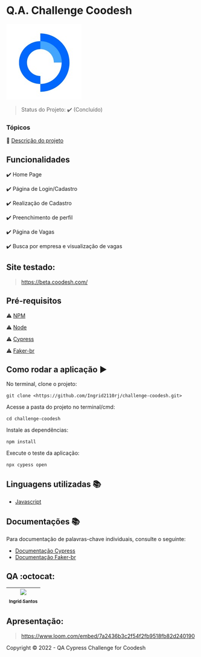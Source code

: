 <h1>Q.A. Challenge Coodesh</h1>

![Logo](https://github.com/Ingrid2110rj/challenge-coodesh/blob/main/logo.jfif)


> Status do Projeto: :heavy_check_mark: (Concluído)
> 

### Tópicos

:small_blue_diamond: [Descrição do projeto](https://github.com/Ingrid2110rj/challenge-coodesh/blob/main/Descri%C3%A7%C3%A3odoProjeto.md)



## Funcionalidades

:heavy_check_mark: Home Page

:heavy_check_mark: Página de Login/Cadastro

:heavy_check_mark: Realização de Cadastro

:heavy_check_mark: Preenchimento de perfil

:heavy_check_mark: Página de Vagas

:heavy_check_mark: Busca por empresa e visualização de vagas

## Site testado:

> https://beta.coodesh.com/


## Pré-requisitos

:warning: [NPM](https://docs.npmjs.com/cli/v6/commands/npm-install)

:warning: [Node](https://nodejs.org/en/download/)

:warning: [Cypress](https://docs.cypress.io/guides/getting-started/installing-cypress#What-you-ll-learn)

:warning: [Faker-br](https://www.npmjs.com/package/faker-br)

## Como rodar a aplicação :arrow_forward:

No terminal, clone o projeto:

```
git clone <https://github.com/Ingrid2110rj/challenge-coodesh.git>

```

Acesse a pasta do projeto no terminal/cmd:

```
cd challenge-coodesh

```

Instale as dependências:

```
npm install

```

Execute o teste da aplicação:

```
npx cypess open

```


## Linguagens utilizadas :books:

- [Javascript](https://pt-br.reactjs.org/docs/create-a-new-react-app.html)

## Documentações :books:

Para documentação de palavras-chave individuais, consulte o seguinte:

 - [Documentação Cypress](https://docs.cypress.io/guides/overview/why-cypress)
 - [Documentação Faker-br](https://www.npmjs.com/package/faker-br/)
 


## QA :octocat:

| [<img src="https://avatars.githubusercontent.com/u/90401515?v=4" width=115><br><sub>Ingrid Santos</sub>](https://github.com/Ingrid2110rj)
| :---: |

## Apresentação:

> https://www.loom.com/embed/7a2436b3c2f54f2fb9518fb82d240190


Copyright :copyright: 2022 - QA Cypress Challenge for Coodesh
